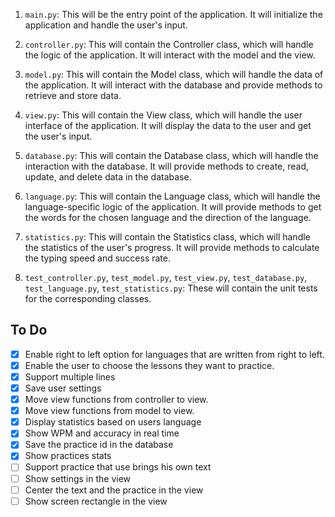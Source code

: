 
1. `main.py`: This will be the entry point of the application. It will initialize the application and handle the user's input.

2. `controller.py`: This will contain the Controller class, which will handle the logic of the application. It will interact with the model and the view.

3. `model.py`: This will contain the Model class, which will handle the data of the application. It will interact with the database and provide methods to retrieve and store data.

4. `view.py`: This will contain the View class, which will handle the user interface of the application. It will display the data to the user and get the user's input.

5. `database.py`: This will contain the Database class, which will handle the interaction with the database. It will provide methods to create, read, update, and delete data in the database.

6. `language.py`: This will contain the Language class, which will handle the language-specific logic of the application. It will provide methods to get the words for the chosen language and the direction of the language.

7. `statistics.py`: This will contain the Statistics class, which will handle the statistics of the user's progress. It will provide methods to calculate the typing speed and success rate.

8. `test_controller.py`, `test_model.py`, `test_view.py`, `test_database.py`, `test_language.py`, `test_statistics.py`: These will contain the unit tests for the corresponding classes.

## To Do

- [x] Enable right to left option for languages that are written from right to left.
- [x] Enable the user to choose the lessons they want to practice.
- [x] Support multiple lines
- [x] Save user settings
- [x] Move view functions from controller to view.
- [x] Move view functions from model to view.
- [x] Display statistics based on users language
- [x] Show WPM and accuracy in real time
- [x] Save the practice id in the database
- [x] Show practices stats
- [ ] Support practice that use brings his own text
- [ ] Show settings in the view
- [ ] Center the text and the practice in the view
- [ ] Show screen rectangle in the view